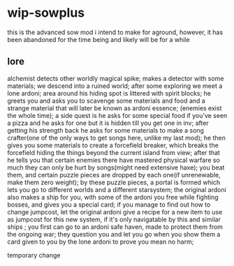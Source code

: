 # wip-sowplus

this is the advanced sow mod i intend to make for aground, however, it has been abandoned for the time being and likely will be for a while

## lore

alchemist detects other worldly magical spike;
makes a detector with some materials;
we descend into a ruined world;
after some exploring we meet a lone ardoni;
area around his hiding spot is littered with spirit blocks;
he greets you and asks you to scavenge some materials and food and a strange material that will later be known as ardoni essence;
(enemies exist the whole time);
a side quest is he asks for some special food if you've seen a pizza and he asks for one but it is hidden till you get one in inv;
after getting his strength back he asks for some materials to make a song crafter(one of the only ways to get songs here, unlike  my last mod);
he then gives you some materials to create a forcefield breaker, which breaks the forcefield hiding the things beyond the current island from view;
after that he tells you that certain enemies there have mastered physical warfare so much they can only be hurt by songs(might need extensive haxe);
you beat them, and certain puzzle pieces are dropped by each one(if unrenewable, make them zero weight);
by these puzzle pieces, a portal is formed which lets you go to different worlds and a different starsystem;
the original ardoni also makes a ship for you, with some of the ardoni you free while fighting bosses, and gives you a special card;
if you manage to find out how to change jumpcost, let the original ardoni give a recipe for a new item to use as jumpcost for this new system, if it's only navigatable by this and similar ships ;
you first can go to an ardoni safe haven, made to protect them from the ongoing war;
they question you and let you go when you show them a card given to you by the lone ardoni to prove you mean no harm;  

temporary change
